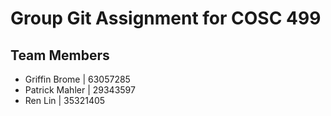 # Group Git Assignment for COSC 499

## Team Members
- Griffin Brome | 63057285
- Patrick Mahler | 29343597
- Ren Lin | 35321405
